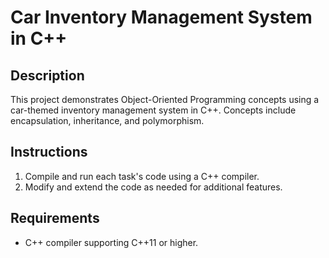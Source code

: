 # Car Inventory Management System in C++

## Description
This project demonstrates Object-Oriented Programming concepts using a car-themed inventory management system in C++. Concepts include encapsulation, inheritance, and polymorphism.

## Instructions
1. Compile and run each task's code using a C++ compiler.
2. Modify and extend the code as needed for additional features.

## Requirements
- C++ compiler supporting C++11 or higher.

